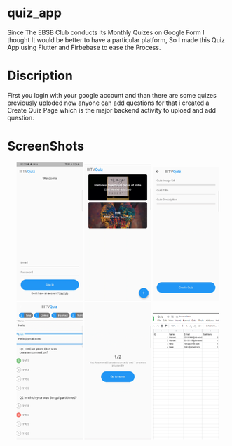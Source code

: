 # quiz_app

Since The EBSB Club conducts Its Monthly Quizes on Google Form I thought It would be better to have a particular platform, So I made this Quiz App using Flutter and Firbebase to ease the Process.

# Discription

First you login with your google account and than there are some quizes previously uploded now anyone can add questions for that i created a Create Quiz Page which is the major backend activity to upload and add question.

# ScreenShots

<p align="center">
    <img src="assets/readme_images/login.png" width="30%"></img> 
    <img src="assets/readme_images/homepage.png" width="30%"></img> 
    <img src="assets/readme_images/createquiz.png" width="30%"></img> 
    <br>
    <img src="assets/readme_images/playquiz.png" width="30%"></img> 
    <img src="assets/readme_images/resluts.png" width="30%"></img> 
    <img src="assets/readme_images/gsheets.png" width="30%"></img> 
</p>
<br>

